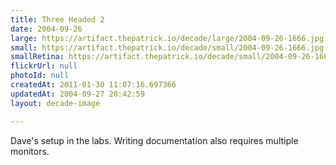 ```yaml
---
title: Three Headed 2
date: 2004-09-26
large: https://artifact.thepatrick.io/decade/large/2004-09-26-1666.jpg
small: https://artifact.thepatrick.io/decade/small/2004-09-26-1666.jpg
smallRetina: https://artifact.thepatrick.io/decade/small/2004-09-26-1666@2x.jpg
flickrUrl: null
photoId: null
createdAt: 2011-01-30 11:07:16.697366
updatedAt: 2004-09-27 20:42:59
layout: decade-image

---
```

Dave's setup in the labs. Writing documentation also requires multiple monitors.
